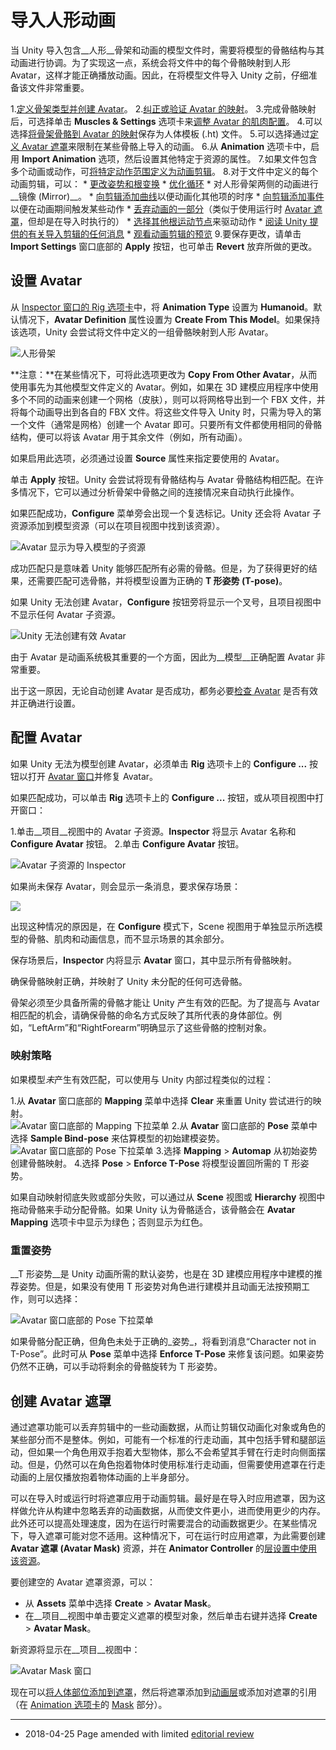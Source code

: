# 导入人形动画

当 Unity 导入包含__人形__骨架和动画的模型文件时，需要将模型的骨骼结构与其动画进行协调。为了实现这一点，系统会将文件中的每个骨骼映射到人形 Avatar，这样才能正确播放动画。因此，在将模型文件导入 Unity 之前，仔细准备该文件非常重要。

1.[定义骨架类型并创建 Avatar](#AvatarSetup)。
2.[纠正或验证 Avatar 的映射](#AvatarConfig)。
3.完成骨骼映射后，可选择单击 __Muscles &amp; Settings__ 选项卡来[调整 Avatar 的肌肉配置](MuscleDefinitions.html)。
4.可以选择[将骨架骨骼到 Avatar 的映射](class-Avatar.html#HumanTemplate)保存为人体模板 (.ht) 文件。
5.可以选择通过[定义 Avatar 遮罩](#AvatarMask)来限制在某些骨骼上导入的动画。
6.从 __Animation__ 选项卡中，启用 __Import Animation__ 选项，然后设置其他特定于资源的属性。
7.如果文件包含多个动画或动作，可[将特定动作范围定义为动画剪辑](Splittinganimations.html)。
8.对于文件中定义的每个动画剪辑，可以：
    * [更改姿势和根变换](class-AnimationClip.html#ClipProperties)
    * [优化循环](LoopingAnimationClips.html)
	* 对人形骨架两侧的动画进行__镜像 (Mirror)__。
    * [向剪辑添加曲线](AnimationCurvesOnImportedClips.html)以便动画化其他项的时序
    * [向剪辑添加事件](AnimationEventsOnImportedClips.html)以便在动画期间触发某些动作
    * [丢弃动画的一部分](AnimationMaskOnImportedClips.html)（类似于使用运行时 [Avatar 遮罩](class-AvatarMask.html)，但却是在导入时执行的）
    * [选择其他根运动节点](AnimationRootMotionNodeOnImportedClips.html)来驱动动作
    * [阅读 Unity 提供的有关导入剪辑的任何消息](class-AnimationClip.html#ImportMessages)
    * [观看动画剪辑的预览](class-AnimationClip.html#AnimationPreview)
9.要保存更改，请单击 __Import Settings__ 窗口底部的 __Apply__ 按钮，也可单击 __Revert__ 放弃所做的更改。


<a name="AvatarSetup"></a> 
## 设置 Avatar

从 [Inspector 窗口的 Rig 选项卡](FBXImporter-Rig.html)中，将 __Animation Type__ 设置为 __Humanoid__。默认情况下，__Avatar Definition__ 属性设置为 __Create From This Model__。如果保持该选项，Unity 会尝试将文件中定义的一组骨骼映射到人形 Avatar。

![人形骨架](../uploads/Main/MecanimImporterRigTab.png)

**注意：**在某些情况下，可将此选项更改为 __Copy From Other Avatar__，从而使用事先为其他模型文件定义的 Avatar。例如，如果在 3D 建模应用程序中使用多个不同的动画来创建一个网格（皮肤），则可以将网格导出到一个 FBX 文件，并将每个动画导出到各自的 FBX 文件。将这些文件导入 Unity 时，只需为导入的第一个文件（通常是网格）创建一个 Avatar 即可。只要所有文件都使用相同的骨骼结构，便可以将该 Avatar 用于其余文件（例如，所有动画）。

如果启用此选项，必须通过设置 __Source__ 属性来指定要使用的 Avatar。

单击 __Apply__ 按钮。Unity 会尝试将现有骨骼结构与 Avatar 骨骼结构相匹配。在许多情况下，它可以通过分析骨架中骨骼之间的连接情况来自动执行此操作。

如果匹配成功，__Configure__ 菜单旁会出现一个复选标记。Unity 还会将 Avatar 子资源添加到模型资源（可以在项目视图中找到该资源）。

![ Avatar 显示为导入模型的子资源](../uploads/Main/MecanimFBXNoAvatar.png)

成功匹配只是意味着 Unity 能够匹配所有必需的骨骼。但是，为了获得更好的结果，还需要匹配可选骨骼，并将模型设置为正确的 __T 形姿势 (T-pose)__。

如果 Unity 无法创建 Avatar，__Configure__ 按钮旁将显示一个叉号，且项目视图中不显示任何 Avatar 子资源。

![Unity 无法创建有效 Avatar](../uploads/Main/MecanimAvatarInvalid.png)

由于 Avatar 是动画系统极其重要的一个方面，因此为__模型__正确配置 Avatar 非常重要。

出于这一原因，无论自动创建 Avatar 是否成功，都务必要[检查 Avatar](#AvatarConfig) 是否有效并正确进行设置。


<a name="AvatarConfig"></a> 
## 配置 Avatar

如果 Unity 无法为模型创建 Avatar，必须单击 __Rig__ 选项卡上的 __Configure ...__ 按钮以打开 [Avatar 窗口](class-Avatar.html)并修复 Avatar。

如果匹配成功，可以单击 __Rig__ 选项卡上的 __Configure ...__ 按钮，或从项目视图中打开窗口：

1.单击__项目__视图中的 Avatar 子资源。__Inspector__ 将显示 Avatar 名称和 __Configure Avatar__ 按钮。
2.单击 __Configure Avatar__ 按钮。

![Avatar 子资源的 Inspector](../uploads/Main/MecanimAvatarCreated.png)

如果尚未保存 Avatar，则会显示一条消息，要求保存场景：

![](../uploads/Main/MecanimConfigureAvatarSaveDialog.png) 

出现这种情况的原因是，在 __Configure__ 模式下，Scene 视图用于单独显示所选模型的骨骼、肌肉和动画信息，而不显示场景的其余部分。

保存场景后，__Inspector__ 内将显示 __Avatar__ 窗口，其中显示所有骨骼映射。

确保骨骼映射正确，并映射了 Unity 未分配的任何可选骨骼。

骨架必须至少具备所需的骨骼才能让 Unity 产生有效的匹配。为了提高与 Avatar 相匹配的机会，请确保骨骼的命名方式反映了其所代表的身体部位。例如，“LeftArm”和“RightForearm”明确显示了这些骨骼的控制对象。


### 映射策略

如果模型*未*产生有效匹配，可以使用与 Unity 内部过程类似的过程：

1.从 __Avatar__ 窗口底部的 __Mapping__ 菜单中选择 __Clear__ 来重置 Unity 尝试进行的映射。<br/>![__Avatar__ 窗口底部的 __Mapping__ 下拉菜单](../uploads/Main/MecanimMappingMenus.png)
2.从 __Avatar__ 窗口底部的 __Pose__ 菜单中选择 __Sample Bind-pose__ 来估算模型的初始建模姿势。<br/>![__Avatar__ 窗口底部的 __Pose__ 下拉菜单](../uploads/Main/MecanimPoseMenus.png)
3.选择 __Mapping__ &gt; __Automap__ 从初始姿势创建骨骼映射。
4.选择 __Pose__ &gt; __Enforce T-Pose__ 将模型设置回所需的 T 形姿势。

如果自动映射彻底失败或部分失败，可以通过从 __Scene__ 视图或 __Hierarchy__ 视图中拖动骨骼来手动分配骨骼。如果 Unity 认为骨骼适合，该骨骼会在 __Avatar Mapping__ 选项卡中显示为绿色；否则显示为红色。


### 重置姿势

__T 形姿势__是 Unity 动画所需的默认姿势，也是在 3D 建模应用程序中建模的推荐姿势。但是，如果没有使用 T 形姿势对角色进行建模并且动画无法按预期工作，则可以选择：

![__Avatar__ 窗口底部的 __Pose__ 下拉菜单](../uploads/Main/MecanimPoseMenus.png)

如果骨骼分配正确，但角色未处于正确的_姿势_，将看到消息“Character not in T-Pose”。此时可从 __Pose__ 菜单中选择 __Enforce T-Pose__ 来修复该问题。如果姿势仍然不正确，可以手动将剩余的骨骼旋转为 T 形姿势。


<a name="AvatarMask"></a> 
## 创建 Avatar 遮罩

通过遮罩功能可以丢弃剪辑中的一些动画数据，从而让剪辑仅动画化对象或角色的某些部分而不是整体。例如，可能有一个标准的行走动画，其中包括手臂和腿部运动，但如果一个角色用双手抱着大型物体，那么不会希望其手臂在行走时向侧面摆动。但是，仍然可以在角色抱着物体时使用标准行走动画，但需要使用遮罩在行走动画的上层仅播放抱着物体动画的上半身部分。

可以在导入时或运行时将遮罩应用于动画剪辑。最好是在导入时应用遮罩，因为这样做允许从构建中忽略丢弃的动画数据，从而使文件更小，进而使用更少的内存。此外还可以提高处理速度，因为在运行时需要混合的动画数据更少。在某些情况下，导入遮罩可能对您不适用。这种情况下，可在运行时应用遮罩，为此需要创建 __Avatar 遮罩 (Avatar Mask)__ 资源，并在 __Animator Controller__ 的[层设置中使用该资源](AnimationLayers.html)。

要创建空的 Avatar 遮罩资源，可以：

* 从 __Assets__ 菜单中选择 __Create__ &gt; __Avatar Mask__。
* 在__项目__视图中单击要定义遮罩的模型对象，然后单击右键并选择 __Create__ &gt; __Avatar Mask__。

新资源将显示在__项目__视图中：

![Avatar Mask 窗口](../uploads/Main/ConfiguringtheAvatar-Mask.png)

现在可以[将人体部位添加到遮罩](class-AvatarMask.html)，然后将遮罩添加到[动画层](AnimationLayers.html)或添加对遮罩的引用（在 [Animation 选项卡](class-AnimationClip.html)的 [Mask](AnimationMaskOnImportedClips.html) 部分）。

---

* <span class="page-edit"> 2018-04-25  Page amended with limited [editorial review](DocumentationEditorialReview.html)
</span>
